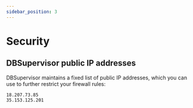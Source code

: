 ```yaml
---
sidebar_position: 3
---
```


# Security

## DBSupervisor public IP addresses

DBSupervisor maintains a fixed list of public IP addresses, which you can use to further restrict your firewall rules:

```
18.207.73.85
35.153.125.201
```
